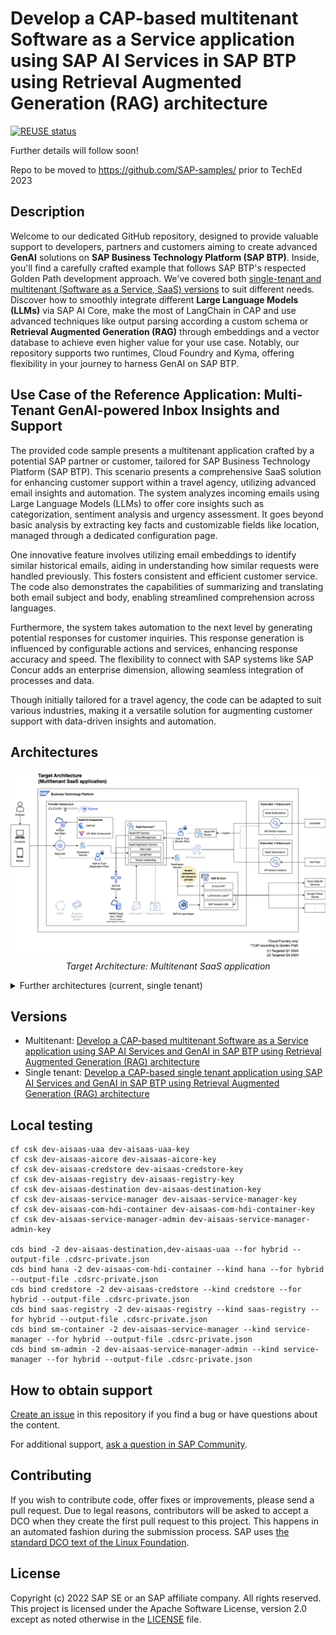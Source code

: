 # Develop a CAP-based multitenant Software as a Service application using SAP AI Services in SAP BTP using Retrieval Augmented Generation (RAG) architecture

[![REUSE status](https://api.reuse.software/badge/github.com/SAP-samples/btp-cap-multitenant-ai)](https://api.reuse.software/info/github.com/SAP-samples/btp-cap-multitenant-ai)

Further details will follow soon!

Repo to be moved to https://github.com/SAP-samples/ prior to TechEd 2023

## Description

Welcome to our dedicated GitHub repository, designed to provide valuable support to developers, partners and customers aiming to create advanced **GenAI** solutions on **SAP Business Technology Platform (SAP BTP)**. Inside, you'll find a carefully crafted example that follows SAP BTP's respected Golden Path development approach. We've covered both [single-tenant and multitenant (Software as a Service, SaaS) versions](#versions) to suit different needs. Discover how to smoothly integrate different **Large Language Models (LLMs)** via SAP AI Core, make the most of LangChain in CAP and use advanced techniques like output parsing according a custom schema or **Retrieval Augmented Generation (RAG)** through embeddings and a vector database to achieve even higher value for your use case. Notably, our repository supports two runtimes, Cloud Foundry and Kyma, offering flexibility in your journey to harness GenAI on SAP BTP.

## Use Case of the Reference Application: Multi-Tenant GenAI-powered Inbox Insights and Support

The provided code sample presents a multitenant application crafted by a potential SAP partner or customer, tailored for SAP Business Technology Platform (SAP BTP). This scenario presents a comprehensive SaaS solution for enhancing customer support within a travel agency, utilizing advanced email insights and automation. The system analyzes incoming emails using Large Language Models (LLMs) to offer core insights such as categorization, sentiment analysis and urgency assessment. It goes beyond basic analysis by extracting key facts and customizable fields like location, managed through a dedicated configuration page.

One innovative feature involves utilizing email embeddings to identify similar historical emails, aiding in understanding how similar requests were handled previously. This fosters consistent and efficient customer service. The code also demonstrates the capabilities of summarizing and translating both email subject and body, enabling streamlined comprehension across languages.

Furthermore, the system takes automation to the next level by generating potential responses for customer inquiries. This response generation is influenced by configurable actions and services, enhancing response accuracy and speed. The flexibility to connect with SAP systems like SAP Concur adds an enterprise dimension, allowing seamless integration of processes and data.

Though initially tailored for a travel agency, the code can be adapted to suit various industries, making it a versatile solution for augmenting customer support with data-driven insights and automation.

## Architectures

<p align="center">
    <img src="./docs/architecture/multitenant-target.png" alt="Target Architecture Draft" />
    <em>Target Architecture: Multitenant SaaS application</em>
</p>

<details>
<summary>Further architectures (current, single tenant)</summary>
<p align="center">
    <img src="./docs/architecture/multitenant-current.png" alt="Target Architecture Draft" />
    <em>Multitenant SaaS application (current)</em>
</p>
<p align="center">
    <img src="https://github.tools.sap/btp-use-case-factory/btp-cap-singletenant-ai/blob/main/docs/architecture/singletenant-target.png" alt="Target Architecture Draft" />
    <em>Single tenant application (target)</em>
</p>
<p align="center">
    <img src="https://github.tools.sap/btp-use-case-factory/btp-cap-singletenant-ai/blob/main/docs/architecture/singletenant-current.png" alt="Target Architecture Draft" />
    <em>Single tenant application (current)</em>
</p>
</details>

## Versions

- Multitenant: [Develop a CAP-based multitenant Software as a Service application using SAP AI Services and GenAI in SAP BTP using Retrieval Augmented Generation (RAG) architecture](https://github.tools.sap/btp-use-case-factory/btp-cap-multitenant-ai)
- Single tenant: [Develop a CAP-based single tenant application using SAP AI Services and GenAI in SAP BTP using Retrieval Augmented Generation (RAG) architecture](https://github.tools.sap/btp-use-case-factory/btp-cap-singletenant-ai)

## Local testing

```
cf csk dev-aisaas-uaa dev-aisaas-uaa-key
cf csk dev-aisaas-aicore dev-aisaas-aicore-key
cf csk dev-aisaas-credstore dev-aisaas-credstore-key
cf csk dev-aisaas-registry dev-aisaas-registry-key
cf csk dev-aisaas-destination dev-aisaas-destination-key
cf csk dev-aisaas-service-manager dev-aisaas-service-manager-key
cf csk dev-aisaas-com-hdi-container dev-aisaas-com-hdi-container-key
cf csk dev-aisaas-service-manager-admin dev-aisaas-service-manager-admin-key

cds bind -2 dev-aisaas-destination,dev-aisaas-uaa --for hybrid --output-file .cdsrc-private.json
cds bind hana -2 dev-aisaas-com-hdi-container --kind hana --for hybrid --output-file .cdsrc-private.json
cds bind credstore -2 dev-aisaas-credstore --kind credstore --for hybrid --output-file .cdsrc-private.json
cds bind saas-registry -2 dev-aisaas-registry --kind saas-registry --for hybrid --output-file .cdsrc-private.json
cds bind sm-container -2 dev-aisaas-service-manager --kind service-manager --for hybrid --output-file .cdsrc-private.json
cds bind sm-admin -2 dev-aisaas-service-manager-admin --kind service-manager --for hybrid --output-file .cdsrc-private.json
```

## How to obtain support

[Create an issue](https://github.com/SAP-samples/btp-cap-multitenant-ai/issues) in this repository if you find a bug or have questions about the content.

For additional support, [ask a question in SAP Community](https://answers.sap.com/questions/ask.html).

## Contributing

If you wish to contribute code, offer fixes or improvements, please send a pull request. Due to legal reasons, contributors will be asked to accept a DCO when they create the first pull request to this project. This happens in an automated fashion during the submission process. SAP uses [the standard DCO text of the Linux Foundation](https://developercertificate.org/).

## License

Copyright (c) 2022 SAP SE or an SAP affiliate company. All rights reserved. This project is licensed under the Apache Software License, version 2.0 except as noted otherwise in the [LICENSE](LICENSE) file.
